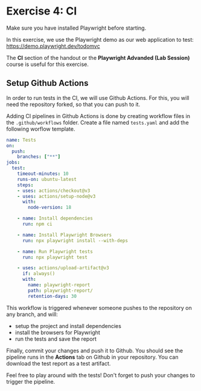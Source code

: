 # Exercise 4: CI

Make sure you have installed Playwright before starting.

In this exercise, we use the Playwright demo as our web application to test: https://demo.playwright.dev/todomvc

The **CI** section of the handout or the **Playwright Advanded (Lab Session)** course is useful for this exercise.

## Setup Github Actions

In order to run tests in the CI, we will use Github Actions. For this, you will need the repository forked, so that you can push to it.

Adding CI pipelines in Github Actions is done by creating workflow files in the `.github/workflows` folder.
Create a file named `tests.yaml` and add the following worflow template.

```yaml
name: Tests
on:
  push:
    branches: ["**"]
jobs:
  test:
    timeout-minutes: 10
    runs-on: ubuntu-latest
    steps:
    - uses: actions/checkout@v3
    - uses: actions/setup-node@v3
      with:
        node-version: 18

    - name: Install dependencies
      run: npm ci

    - name: Install Playwright Browsers
      run: npx playwright install --with-deps

    - name: Run Playwright tests
      run: npx playwright test

    - uses: actions/upload-artifact@v3
      if: always()
      with:
        name: playwright-report
        path: playwright-report/
        retention-days: 30
```

This workflow is triggered whenever someone pushes to the repository on any branch, and will:

- setup the project and install dependencies
- install the browsers for Playwright
- run the tests and save the report

Finally, commit your changes and push it to Github. You should see the pipeline runs in the **Actions** tab on Github in your repository. You can download the test report as a test artifact.

Feel free to play around with the tests! Don't forget to push your changes to trigger the pipeline.
